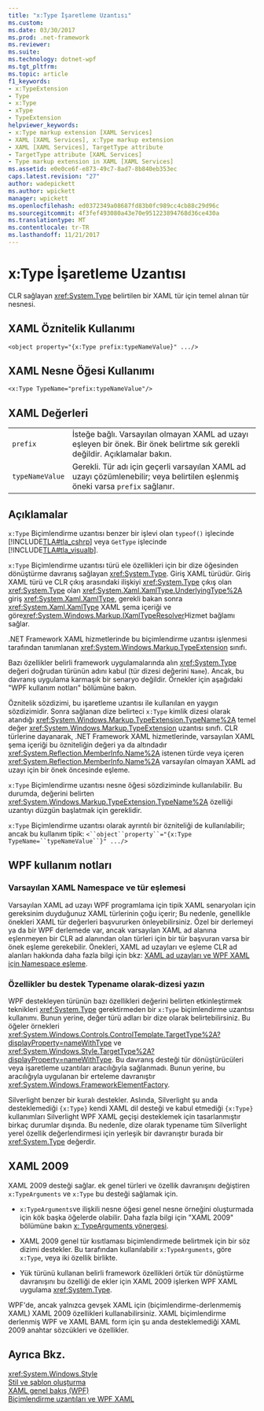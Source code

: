 ```yaml
---
title: "x:Type İşaretleme Uzantısı"
ms.custom: 
ms.date: 03/30/2017
ms.prod: .net-framework
ms.reviewer: 
ms.suite: 
ms.technology: dotnet-wpf
ms.tgt_pltfrm: 
ms.topic: article
f1_keywords:
- x:TypeExtension
- Type
- x:Type
- xType
- TypeExtension
helpviewer_keywords:
- x:Type markup extension [XAML Services]
- XAML [XAML Services], x:Type markup extension
- XAML [XAML Services], TargetType attribute
- TargetType attribute [XAML Services]
- Type markup extension in XAML [XAML Services]
ms.assetid: e0e0ce6f-e873-49c7-8ad7-8b840eb353ec
caps.latest.revision: "27"
author: wadepickett
ms.author: wpickett
manager: wpickett
ms.openlocfilehash: ed0372349a08687fd83b0fc989cc4cb88c29d96c
ms.sourcegitcommit: 4f3fef493080a43e70e951223894768d36ce430a
ms.translationtype: MT
ms.contentlocale: tr-TR
ms.lasthandoff: 11/21/2017
---
```

# <a name="xtype-markup-extension"></a>x:Type İşaretleme Uzantısı
CLR sağlayan <xref:System.Type> belirtilen bir XAML tür için temel alınan tür nesnesi.  
  
## <a name="xaml-attribute-usage"></a>XAML Öznitelik Kullanımı  
  
```xaml  
<object property="{x:Type prefix:typeNameValue}" .../>  
```  
  
## <a name="xaml-object-element-usage"></a>XAML Nesne Öğesi Kullanımı  
  
```xaml  
<x:Type TypeName="prefix:typeNameValue"/>  
```  
  
## <a name="xaml-values"></a>XAML Değerleri  
  
|||  
|-|-|  
|`prefix`|İsteğe bağlı. Varsayılan olmayan XAML ad uzayı eşleyen bir önek. Bir önek belirtme sık gerekli değildir. Açıklamalar bakın.|  
|`typeNameValue`|Gerekli. Tür adı için geçerli varsayılan XAML ad uzayı çözümlenebilir; veya belirtilen eşlenmiş öneki varsa `prefix` sağlanır.|  
  
## <a name="remarks"></a>Açıklamalar  
 `x:Type` Biçimlendirme uzantısı benzer bir işlevi olan `typeof()` işlecinde [!INCLUDE[TLA#tla_cshrp](../../../includes/tlasharptla-cshrp-md.md)] veya `GetType` işlecinde [!INCLUDE[TLA#tla_visualb](../../../includes/tlasharptla-visualb-md.md)].  
  
 `x:Type` Biçimlendirme uzantısı türü ele özellikleri için bir dize öğesinden dönüştürme davranış sağlayan <xref:System.Type>. Giriş XAML türüdür. Giriş XAML türü ve CLR çıkış arasındaki ilişkiyi <xref:System.Type> çıkış olan <xref:System.Type> olan <xref:System.Xaml.XamlType.UnderlyingType%2A> giriş <xref:System.Xaml.XamlType>, gerekli bakan sonra <xref:System.Xaml.XamlType> XAML şema içeriği ve göre<xref:System.Windows.Markup.IXamlTypeResolver>Hizmet bağlamı sağlar.  
  
 .NET Framework XAML hizmetlerinde bu biçimlendirme uzantısı işlenmesi tarafından tanımlanan <xref:System.Windows.Markup.TypeExtension> sınıfı.  
  
 Bazı özellikler belirli framework uygulamalarında alın <xref:System.Type> değeri doğrudan türünün adını kabul (tür dizesi değerini `Name`). Ancak, bu davranış uygulama karmaşık bir senaryo değildir. Örnekler için aşağıdaki "WPF kullanım notları" bölümüne bakın.  
  
 Öznitelik sözdizimi, bu işaretleme uzantısı ile kullanılan en yaygın sözdizimidir. Sonra sağlanan dize belirteci `x:Type` kimlik dizesi olarak atandığı <xref:System.Windows.Markup.TypeExtension.TypeName%2A> temel değer <xref:System.Windows.Markup.TypeExtension> uzantısı sınıfı. CLR türlerine dayanarak, .NET Framework XAML hizmetlerinde, varsayılan XAML şema içeriği bu özniteliğin değeri ya da altındadır <xref:System.Reflection.MemberInfo.Name%2A> istenen türde veya içeren <xref:System.Reflection.MemberInfo.Name%2A> varsayılan olmayan XAML ad uzayı için bir önek öncesinde eşleme.  
  
 `x:Type` Biçimlendirme uzantısı nesne öğesi sözdiziminde kullanılabilir. Bu durumda, değerini belirten <xref:System.Windows.Markup.TypeExtension.TypeName%2A> özelliği uzantıyı düzgün başlatmak için gereklidir.  
  
 `x:Type` Biçimlendirme uzantısı olarak ayrıntılı bir özniteliği de kullanılabilir; ancak bu kullanım tipik: `<``object``property``="{x:Type TypeName=``typeNameValue``}" .../>`  
  
## <a name="wpf-usage-notes"></a>WPF kullanım notları  
  
### <a name="default-xaml-namespace-and-type-mapping"></a>Varsayılan XAML Namespace ve tür eşlemesi  
 Varsayılan XAML ad uzayı WPF programlama için tipik XAML senaryoları için gereksinim duyduğunuz XAML türlerinin çoğu içerir; Bu nedenle, genellikle önekleri XAML tür değerleri başvururken önleyebilirsiniz. Özel bir derlemeyi ya da bir WPF derlemede var, ancak varsayılan XAML ad alanına eşlenmeyen bir CLR ad alanından olan türleri için bir tür başvuran varsa bir önek eşleme gerekebilir. Önekleri, XAML ad uzayları ve eşleme CLR ad alanları hakkında daha fazla bilgi için bkz: [XAML ad uzayları ve WPF XAML için Namespace eşleme](../../../docs/framework/wpf/advanced/xaml-namespaces-and-namespace-mapping-for-wpf-xaml.md).  
  
### <a name="type-properties-that-support-typename-as-string"></a>Özellikler bu destek Typename olarak-dizesi yazın  
 WPF destekleyen türünün bazı özellikleri değerini belirten etkinleştirmek teknikleri <xref:System.Type> gerektirmeden bir `x:Type` biçimlendirme uzantısı kullanımı. Bunun yerine, değer türü adları bir dize olarak belirtebilirsiniz. Bu öğeler örnekleri <xref:System.Windows.Controls.ControlTemplate.TargetType%2A?displayProperty=nameWithType> ve <xref:System.Windows.Style.TargetType%2A?displayProperty=nameWithType>. Bu davranış desteği tür dönüştürücüleri veya işaretleme uzantıları aracılığıyla sağlanmadı. Bunun yerine, bu aracılığıyla uygulanan bir erteleme davranıştır <xref:System.Windows.FrameworkElementFactory>.  
  
 Silverlight benzer bir kuralı destekler. Aslında, Silverlight şu anda desteklemediği `{x:Type}` kendi XAML dil desteği ve kabul etmediği `{x:Type}` kullanımları Silverlight WPF XAML geçişi desteklemek için tasarlanmıştır birkaç durumlar dışında. Bu nedenle, dize olarak typename tüm Silverlight yerel özellik değerlendirmesi için yerleşik bir davranıştır burada bir <xref:System.Type> değerdir.  
  
## <a name="xaml-2009"></a>XAML 2009  
 XAML 2009 desteği sağlar. ek genel türleri ve özellik davranışını değiştiren `x:TypeArguments` ve `x:Type` bu desteği sağlamak için.  
  
-   `x:TypeArguments`ve ilişkili nesne öğesi genel nesne örneğini oluşturmada için kök başka öğelerde olabilir. Daha fazla bilgi için "XAML 2009" bölümüne bakın [x: TypeArguments yönergesi](../../../docs/framework/xaml-services/x-typearguments-directive.md).  
  
-   XAML 2009 genel tür kısıtlaması biçimlendirmede belirtmek için bir söz dizimi destekler. Bu tarafından kullanılabilir `x:TypeArguments`, göre `x:Type`, veya iki özellik birlikte.  
  
-   Yük türünü kullanan belirli framework özellikleri örtük tür dönüştürme davranışını bu özelliği de ekler için XAML 2009 işlerken WPF XAML uygulama <xref:System.Type>.  
  
 WPF'de, ancak yalnızca gevşek XAML için (biçimlendirme-derlenmemiş XAML) XAML 2009 özellikleri kullanabilirsiniz. XAML biçimlendirme derlenmiş WPF ve XAML BAML form için şu anda desteklemediği XAML 2009 anahtar sözcükleri ve özellikler.  
  
## <a name="see-also"></a>Ayrıca Bkz.  
 <xref:System.Windows.Style>  
 [Stil ve şablon oluşturma](../../../docs/framework/wpf/controls/styling-and-templating.md)  
 [XAML genel bakış (WPF)](../../../docs/framework/wpf/advanced/xaml-overview-wpf.md)  
 [Biçimlendirme uzantıları ve WPF XAML](../../../docs/framework/wpf/advanced/markup-extensions-and-wpf-xaml.md)
